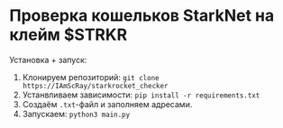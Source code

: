 # Проверка кошельков StarkNet на клейм $STRKR

Установка + запуск:
1. Клонируем репозиторий: `git clone https://IAmScRay/starkrocket_checker`
2. Устанвливаем зависимости: `pip install -r requirements.txt`
3. Создаём `.txt`-файл и заполняем адресами.
4. Запускаем: `python3 main.py`
